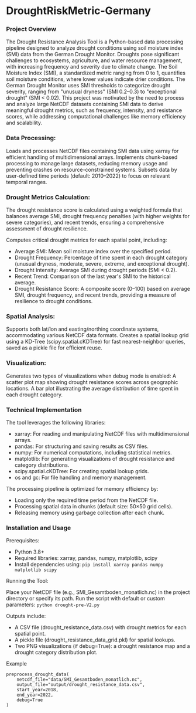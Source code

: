 # DroughtRiskMetric-Germany

### Project Overview
The Drought Resistance Analysis Tool is a Python-based data processing pipeline designed to analyze drought conditions using soil moisture index (SMI) data from the German Drought Monitor. 
Droughts pose significant challenges to ecosystems, agriculture, and water resource management, with increasing frequency and severity due to climate change. The Soil Moisture Index (SMI), a standardized metric ranging from 0 to 1, quantifies soil moisture conditions, where lower values indicate drier conditions. The German Drought Monitor uses SMI thresholds to categorize drought severity, ranging from "unusual dryness" (SMI 0.2–0.3) to "exceptional drought" (SMI < 0.02). This project was motivated by the need to process and analyze large NetCDF datasets containing SMI data to derive meaningful drought metrics, such as frequency, intensity, and resistance scores, while addressing computational challenges like memory efficiency and scalability.

### Data Processing:

Loads and processes NetCDF files containing SMI data using xarray for efficient handling of multidimensional arrays.
Implements chunk-based processing to manage large datasets, reducing memory usage and preventing crashes on resource-constrained systems.
Subsets data by user-defined time periods (default: 2010–2022) to focus on relevant temporal ranges.


### Drought Metrics Calculation:

The drought resistance score is calculated using a weighted formula that balances average SMI, drought frequency penalties (with higher weights for severe categories), and recent trends, ensuring a comprehensive assessment of drought resilience.

Computes critical drought metrics for each spatial point, including:

- Average SMI: Mean soil moisture index over the specified period.
- Drought Frequency: Percentage of time spent in each drought category (unusual dryness, moderate, severe, extreme, and exceptional drought).
- Drought Intensity: Average SMI during drought periods (SMI < 0.2).
- Recent Trend: Comparison of the last year's SMI to the historical average.
- Drought Resistance Score: A composite score (0–100) based on average SMI, drought frequency, and recent trends, providing a measure of resilience to drought conditions.


### Spatial Analysis:

Supports both lat/lon and easting/northing coordinate systems, accommodating various NetCDF data formats.
Creates a spatial lookup grid using a KD-Tree (scipy.spatial.cKDTree) for fast nearest-neighbor queries, saved as a pickle file for efficient reuse.


### Visualization:

Generates two types of visualizations when debug mode is enabled:
A scatter plot map showing drought resistance scores across geographic locations.
A bar plot illustrating the average distribution of time spent in each drought category.

### Technical Implementation
The tool leverages the following libraries:

- xarray: For reading and manipulating NetCDF files with multidimensional arrays.
- pandas: For structuring and saving results as CSV files.
- numpy: For numerical computations, including statistical metrics.
- matplotlib: For generating visualizations of drought resistance and category distributions.
- scipy.spatial.cKDTree: For creating spatial lookup grids.
- os and gc: For file handling and memory management.

The processing pipeline is optimized for memory efficiency by:

- Loading only the required time period from the NetCDF file.
- Processing spatial data in chunks (default size: 50×50 grid cells).
- Releasing memory using garbage collection after each chunk.


### Installation and Usage
Prerequisites:

- Python 3.8+
-  Required libraries: xarray, pandas, numpy, matplotlib, scipy
- Install dependencies using: ```pip install xarray pandas numpy matplotlib scipy```


Running the Tool:

Place your NetCDF file (e.g., SMI_Gesamtboden_monatlich.nc) in the project directory or specify its path.
Run the script with default or custom parameters: ```python drought-pre-V2.py```


Outputs include:
- A CSV file (drought_resistance_data.csv) with drought metrics for each spatial point.
- A pickle file (drought_resistance_data_grid.pkl) for spatial lookups.
- Two PNG visualizations (if debug=True): a drought resistance map and a drought category distribution plot.


Example
```
preprocess_drought_data(
    netcdf_file="data/SMI_Gesamtboden_monatlich.nc",
    output_file="output/drought_resistance_data.csv",
    start_year=2018,
    end_year=2022,
    debug=True
)
```
